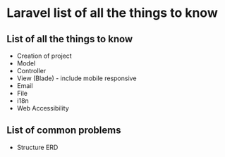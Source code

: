# Laravel list of all the things to know

## List of all the things to know

* Creation of project
* Model
* Controller
* View (Blade) - include mobile responsive
* Email
* File 
* i18n
* Web Accessibility

## List of common problems

* Structure ERD
